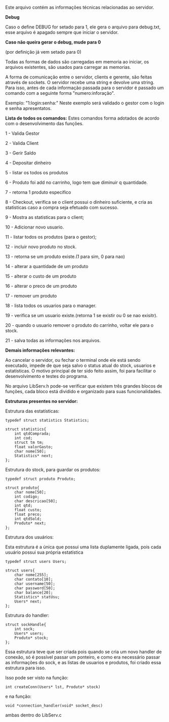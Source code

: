 Este arquivo contém as informações técnicas relacionadas ao servidor.

**Debug**

Caso o define DEBUG for setado para 1, ele gera o arquivo para debug.txt, esse arquivo é apagado sempre que iniciar o servidor.

**Caso não queira gerar o debug, mude para 0** 

(por definição já vem setado para 0)


Todas as formas de dados são carregadas em memoria ao iniciar, os arquivos existentes, são usados para carregar as memorias.

A forma de comunicação entre o servidor, clients e gerente, são feitas através de sockets. O servidor recebe uma string e devolve uma string. Para isso, antes de cada informação passada para o servidor é passado um comando com a seguinte forma "numero:inforação".

Exemplo: "1:login:senha:" 
Neste exemplo será validado o gestor com o login e senha apresentatos.

**Lista de todos os comandos:** Estes comandos forma adotados de acordo com o desenvolvimento das funções.

1 - Valida Gestor

2 - Valida Client

3 - Gerir Saldo

4 - Depositar dinheiro

5 - listar os todos os produtos

6 - Produto foi add no carrinho, logo tem que diminuir q quantidade.

7 - retorna 1 produto especifico

8 - Checkout, verifica se o client possui o dinheiro suficiente, e cria as statisticas caso a compra seja efetuado com sucesso.

9 - Mostra as statisticas para o client;

10 - Adicionar novo usuario.

11 - listar todos os produtos (para o gestor);

12 - incluir novo produto no stock.

13 - retorna se um produto existe.(1 para sim, 0 para nao)

14 - alterar a quantidade de um produto

15 - alterar o custo de um produto

16 - alterar o preco de um produto

17 - remover um produto

18 - lista todos os usuarios para o manager.

19 - verifica se um usuario existe.(retorna 1 se existir ou 0 se nao exisitr).

20 - quando o usuario remover o produto do carrinho, voltar ele para o stock.

21 - salva todas as informações nos arquivos.


**Demais informações relevantes:**

Ao cancelar o servidor, ou fechar o terminal onde ele está sendo executado, impede de que seja salvo o status atual do stock, usuarios e estatisticas.
O motivo principal de ter sido feito assim, foi para facilitar o desenvolvimento e testes do programa.

No arquivo LibServ.h pode-se verificar que existem três grandes blocos de funções, cada bloco está dividido e organizado para suas funcionalidades.


**Estruturas presentes no servidor:** 

Estrutura das estatísticas:

```
typedef struct statistics Statistics;

struct statistics{
    int qtdComprada;
    int cod;
    struct tm tm;
    float valorGasto;
    char nome[50];
    Statistics* next;
};
```

Estrutura do stock, para guardar os produtos:

```
typedef struct produto Produto;

struct produto{
    char nome[50];
    int codigo;
    char descricao[50];
    int qtd;
    float custo;
    float preco;
    int qtdSold;
    Produto* next;
};
```

Estrutura dos usuários:

Esta estrutura é a única que possui uma lista duplamente ligada, pois cada usuário possui sua própria estatística


```
typedef struct users Users;

struct users{
    char nome[255];
    char contato[10];
    char username[50];
    char password[50];
    char balance[20];
    Statistics* statUsu;
    Users* next;
};
```

Estrutura do handler:

```
struct sockHandle{
    int sock;
    Users* users;
    Produto* stock;
};
```

Essa estrutura teve que ser criada pois quando se cria um novo handler de conexão, só é possível passar um ponteiro,
e como era necessário passar as informações do sock, e as listas de usuarios e produtos, foi criado essa estrutura para isso.

Isso pode ser visto na função:

```
int createConn(Users* lst, Produto* stock)
```

e na função:

```
void *connection_handler(void* socket_desc)
```
ambas dentro do LibServ.c  



